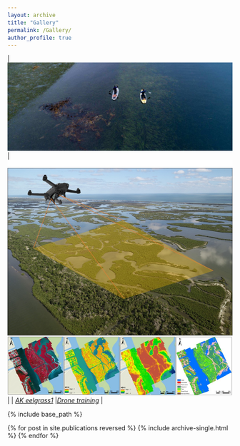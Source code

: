 ```yaml
---
layout: archive
title: "Gallery"
permalink: /Gallery/
author_profile: true
---
```

| [![image](/images/AK_eelgrass.jpg)](http://gis-yang.github.io) | ![image](/images/dronetraining.jpg) | 
| [*AK eelgrass1*](http://gis-yang.github.io) |[*Drone training*](http://gis-yang.github.io) |

{% include base_path %}

{% for post in site.publications reversed %}
  {% include archive-single.html %}
{% endfor %}
